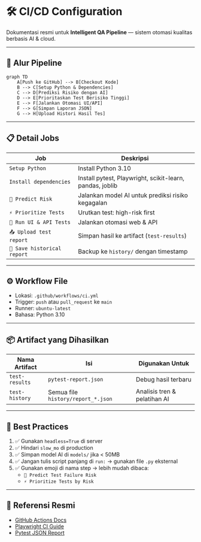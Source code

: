 # 🛠️ CI/CD Configuration

Dokumentasi resmi untuk **Intelligent QA Pipeline** — sistem otomasi kualitas berbasis AI & cloud.

---

## 🔄 Alur Pipeline

```mermaid
graph TD
    A[Push ke GitHub] --> B[Checkout Kode]
    B --> C[Setup Python & Dependencies]
    C --> D[Prediksi Risiko dengan AI]
    D --> E[Prioritaskan Test Berisiko Tinggi]
    E --> F[Jalankan Otomasi UI/API]
    F --> G[Simpan Laporan JSON]
    G --> H[Upload Histori Hasil Tes]
```

---

## 📋 Detail Jobs

| Job | Deskripsi |
|-----|-----------|
| `Setup Python` | Install Python 3.10 |
| `Install dependencies` | Install pytest, Playwright, scikit-learn, pandas, joblib |
| `🔮 Predict Risk` | Jalankan model AI untuk prediksi risiko kegagalan |
| `⚡ Prioritize Tests` | Urutkan test: high-risk first |
| `🧪 Run UI & API Tests` | Jalankan otomasi web & API |
| `📤 Upload test report` | Simpan hasil ke artifact (`test-results`) |
| `📁 Save historical report` | Backup ke `history/` dengan timestamp |

---

## ⚙️ Workflow File

- Lokasi: `.github/workflows/ci.yml`  
- Trigger: `push` atau `pull_request` ke `main`  
- Runner: `ubuntu-latest`  
- Bahasa: Python 3.10  

---

## 📦 Artifact yang Dihasilkan

| Nama Artifact | Isi | Digunakan Untuk |
|---------------|-----|-----------------|
| `test-results` | `pytest-report.json` | Debug hasil terbaru |
| `test-history` | Semua file `history/report_*.json` | Analisis tren & pelatihan AI |

---

## 🔐 Best Practices

1. ✅ Gunakan `headless=True` di server  
2. ✅ Hindari `slow_mo` di production  
3. ✅ Simpan model AI di `models/` jika < 50MB  
4. ✅ Jangan tulis script panjang di `run:` → gunakan file `.py` eksternal  
5. ✅ Gunakan emoji di nama step → lebih mudah dibaca:  
   - `🔮 Predict Test Failure Risk`  
   - `⚡ Prioritize Tests by Risk`  

---

## 🔗 Referensi Resmi

- [GitHub Actions Docs](https://docs.github.com/en/actions)  
- [Playwright CI Guide](https://playwright.dev/python/docs/ci)  
- [Pytest JSON Report](https://pypi.org/project/pytest-json-report/)  
